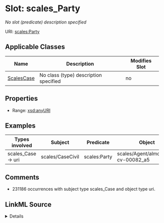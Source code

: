 

# Slot: scales_Party


_No slot (predicate) description specified_





URI: [scales:Party](http://schemas.scales-okn.org/rdf/scales#Party)



<!-- no inheritance hierarchy -->





## Applicable Classes

| Name | Description | Modifies Slot |
| --- | --- | --- |
| [ScalesCase](../classes/ScalesCase.md) | No class (type) description specified |  no  |







## Properties

* Range: [xsd:anyURI](http://www.w3.org/2001/XMLSchema#anyURI)






## Examples

| Types involved | Subject | Predicate | Object |
| --- | --- | --- | --- |
| scales_Case → uri | scales/CaseCivil | scales:Party | scales/Agent/almd;;1:16-cv-00082_a5 |


## Comments

* 231186 occurrences with subject type scales_Case and object type uri.



## LinkML Source

<details>

```yaml
name: scales_Party
description: No slot (predicate) description specified
comments:
- 231186 occurrences with subject type scales_Case and object type uri.
examples:
- description: scales_Case → uri
  object:
    example_object: scales/Agent/almd;;1:16-cv-00082_a5
    example_object_type: uri
    example_predicate: scales:Party
    example_subject: scales/CaseCivil
    example_subject_type: scales_Case
from_schema: scales-kg-new
rank: 1000
slot_uri: scales:Party
alias: scales_Party
domain_of:
- scales_Case
range: uri

```
</details>